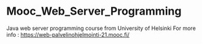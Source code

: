 # Mooc_Web_Server_Programming
Java web server programming course from University of Helsinki
For more info : https://web-palvelinohjelmointi-21.mooc.fi/
